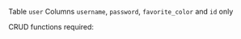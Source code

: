 Table `user`
Columns `username`, `password`, `favorite_color` and `id` only

CRUD functions required:
